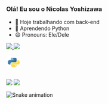 ### Olá! Eu sou o Nicolas Yoshizawa

- 🔭 Hoje trabalhando com back-end
- 🌱 Aprendendo Python
- 😄 Pronouns: Ele/Dele

<div>
  <a href="https://github.com/NicolasYoshizawa">
  <img height="180em" src="https://github-readme-stats.vercel.app/api?username=NicolasYoshizawa&show_icons=true&theme=dark&include_all_commits=true&count_private=true"/>
  <img height="180em" src="https://github-readme-stats.vercel.app/api/top-langs/?username=NicolasYoshizawa&layout=compact&langs_count=7&theme=dark"/>
</div>

<div style="display: inline_block"><br>
  <img align="center" alt="Nicolas-Python" height="30" width="40" src="https://raw.githubusercontent.com/devicons/devicon/master/icons/python/python-original.svg">
</div>

##

<div>
  <a href="https://www.instagram.com/__https.nicolas__/" target="_blank"><img src="https://img.shields.io/badge/-Instagram-%23E4405F?style=for-the-badge&logo=instagram&logoColor=white" target="_blank"></a>
  <a href = "mailto:nicolasyoshizawa2015@gmail.com"><img src="https://img.shields.io/badge/-Gmail-%23333?style=for-the-badge&logo=gmail&logoColor=white" target="_blank"></a>

  ![Snake animation](https://github.com/NicolasYoshizawa/NicolasYoshizawa/blob/output/github-contribution-grid-snake.svg)
